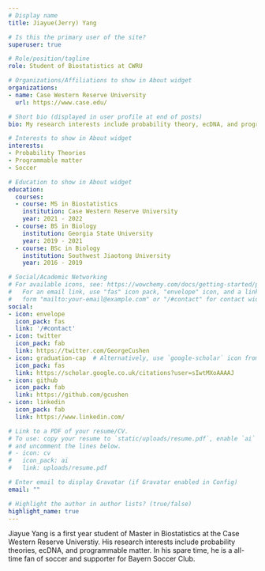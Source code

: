 ```yaml
---
# Display name
title: Jiayue(Jerry) Yang

# Is this the primary user of the site?
superuser: true

# Role/position/tagline
role: Student of Biostatistics at CWRU

# Organizations/Affiliations to show in About widget
organizations:
- name: Case Western Reserve University
  url: https://www.case.edu/

# Short bio (displayed in user profile at end of posts)
bio: My research interests include probability theory, ecDNA, and programmable matter.

# Interests to show in About widget
interests:
- Probability Theories
- Programmable matter
- Soccer

# Education to show in About widget
education:
  courses:
  - course: MS in Biostatistics 
    institution: Case Western Reserve University
    year: 2021 - 2022
  - course: BS in Biology
    institution: Georgia State University
    year: 2019 - 2021
  - course: BSc in Biology
    institution: Southwest Jiaotong University
    year: 2016 - 2019

# Social/Academic Networking
# For available icons, see: https://wowchemy.com/docs/getting-started/page-builder/#icons
#   For an email link, use "fas" icon pack, "envelope" icon, and a link in the
#   form "mailto:your-email@example.com" or "/#contact" for contact widget.
social:
- icon: envelope
  icon_pack: fas
  link: '/#contact'
- icon: twitter
  icon_pack: fab
  link: https://twitter.com/GeorgeCushen
- icon: graduation-cap  # Alternatively, use `google-scholar` icon from `ai` icon pack
  icon_pack: fas
  link: https://scholar.google.co.uk/citations?user=sIwtMXoAAAAJ
- icon: github
  icon_pack: fab
  link: https://github.com/gcushen
- icon: linkedin
  icon_pack: fab
  link: https://www.linkedin.com/

# Link to a PDF of your resume/CV.
# To use: copy your resume to `static/uploads/resume.pdf`, enable `ai` icons in `params.toml`, 
# and uncomment the lines below.
# - icon: cv
#   icon_pack: ai
#   link: uploads/resume.pdf

# Enter email to display Gravatar (if Gravatar enabled in Config)
email: ""

# Highlight the author in author lists? (true/false)
highlight_name: true
---
```

 
Jiayue Yang is a first year student of Master in Biostatistics at the Case Western Reserve Universtiy. His research interests include probability theories, ecDNA, and programmable matter. In his spare time, he is a all-time fan of soccer and supporter for Bayern Soccer Club.

<!-- {{< icon name="download" pack="fas" >}} Download my {{< staticref "uploads/demo_resume.pdf" "newtab" >}}resumé{{< /staticref >}}. -->
